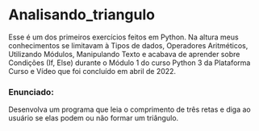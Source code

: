 # Analisando_triangulo
Esse é um dos primeiros exercícios feitos em Python. Na altura meus conhecimentos se limitavam à Tipos de dados, Operadores Aritméticos, Utilizando Módulos, Manipulando Texto e acabava de aprender sobre Condições (If, Else) durante o Módulo 1 do curso Python 3 da Plataforma Curso e Vídeo que foi concluído em abril de 2022.

### Enunciado:

Desenvolva um programa que leia o comprimento de três retas e diga ao usuário se elas podem ou não formar um triângulo.
